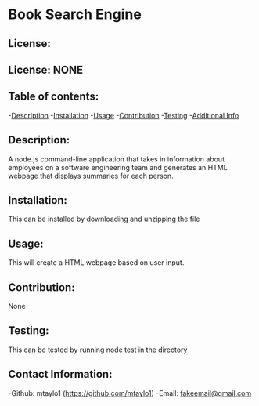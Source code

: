 # Book Search Engine
   ## License:
   ## License: NONE  
   ### 
    
   ## Table of contents:
   -[Description](#description)
   -[Installation](#installation)
   -[Usage](#usage)
   -[Contribution](#contribution)
   -[Testing](#testing)
   -[Additional Info](#addtional-info)

   ## Description:
   A node.js command-line application that takes in information about employees on a software engineering team and generates an HTML webpage that displays summaries for each person.
   ## Installation:
   This can be installed by downloading and unzipping the file
   ## Usage:
   This will create a HTML webpage based on user input.
   ## Contribution:
   None
   ## Testing:
   This can be tested by running node test in the directory
   ## Contact Information: 
   -Github: mtaylo1 (https://github.com/mtaylo1)
   -Email: fakeemail@gmail.com